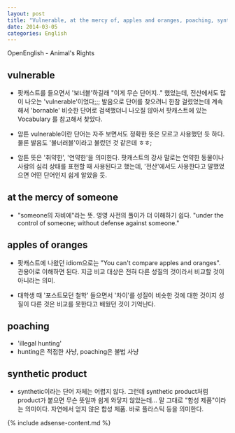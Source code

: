 ```yaml
---
layout: post
title: "Vulnerable, at the mercy of, apples and oranges, poaching, synthetic product - 오늘 배운 영어 표현 5"
date: 2014-03-05
categories: English
---
```


OpenEnglish - Animal's Rights

## vulnerable

- 팟캐스트를 들으면서 '보너블'하길래 "이게 무슨 단어지.." 했었는데, 전산에서도 많이 나오는 'vulnerable'이었다;;; 발음으로 단어를 찾으려니 한참 걸렸었는데 계속해서 'bornable' 비슷한 단어로 검색했더니 나오질 않아서 팟캐스트에 있는 Vocabulary 를 참고해서 찾았다.

- 암튼 vulnerable이란 단어는 자주 보면서도 정확한 뜻은 모르고 사용했던 듯 하다. 물론 발음도 '불너러블'이라고 불렀던 것 같은데 ㅎㅎ;


- 암튼 뜻은 '취약한', '연약한'을 의미한다. 팟캐스트의 강사 말로는 연약한 동물이나 사람의 심리 상태를 표현할 때 사용된다고 했는데, '전산'에서도 사용한다고 말했었으면 어떤 단어인지 쉽게 알았을 듯.

## at the mercy of someone

- "someone의 자비에"라는 뜻. 영영 사전의 풀이가 더 이해하기 쉽다. "under the control of someone; without defense against someone."

## apples of oranges

- 팟캐스트에 나왔던 idiom으로는 "You can't compare apples and oranges". 관용어로 이해하면 된다. 지금 비교 대상은 전혀 다른 성질의 것이라서 비교할 것이 아니라는 의미.

- 대학생 때 '포스트모던 철학' 들으면서 '차이'를 성질이 비슷한 것에 대한 것이지 성질이 다른 것은 비교를 못한다고 배웠던 것이 기억난다.

## poaching
- 'illegal hunting'
- hunting은 적접한 사냥, poaching은 불법 사냥

## synthetic product
- synthetic이라는 단어 자체는 어렵지 않다. 그런데 synthetic product처럼 product가 붙으면 무슨 뜻일까 쉽게 와닿지 않았는데... 말 그대로 "합성 제품"이라는 의미이다. 자연에서 얻지 않은 합성 제품. 바로 플라스틱 등을 의미한다.

{% include adsense-content.md %}
